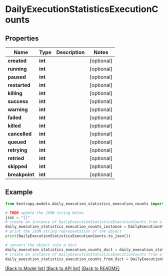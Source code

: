# DailyExecutionStatisticsExecutionCounts


## Properties

Name | Type | Description | Notes
------------ | ------------- | ------------- | -------------
**created** | **int** |  | [optional] 
**running** | **int** |  | [optional] 
**paused** | **int** |  | [optional] 
**restarted** | **int** |  | [optional] 
**killing** | **int** |  | [optional] 
**success** | **int** |  | [optional] 
**warning** | **int** |  | [optional] 
**failed** | **int** |  | [optional] 
**killed** | **int** |  | [optional] 
**cancelled** | **int** |  | [optional] 
**queued** | **int** |  | [optional] 
**retrying** | **int** |  | [optional] 
**retried** | **int** |  | [optional] 
**skipped** | **int** |  | [optional] 
**breakpoint** | **int** |  | [optional] 

## Example

```python
from kestrapy.models.daily_execution_statistics_execution_counts import DailyExecutionStatisticsExecutionCounts

# TODO update the JSON string below
json = "{}"
# create an instance of DailyExecutionStatisticsExecutionCounts from a JSON string
daily_execution_statistics_execution_counts_instance = DailyExecutionStatisticsExecutionCounts.from_json(json)
# print the JSON string representation of the object
print(DailyExecutionStatisticsExecutionCounts.to_json())

# convert the object into a dict
daily_execution_statistics_execution_counts_dict = daily_execution_statistics_execution_counts_instance.to_dict()
# create an instance of DailyExecutionStatisticsExecutionCounts from a dict
daily_execution_statistics_execution_counts_from_dict = DailyExecutionStatisticsExecutionCounts.from_dict(daily_execution_statistics_execution_counts_dict)
```
[[Back to Model list]](../README.md#documentation-for-models) [[Back to API list]](../README.md#documentation-for-api-endpoints) [[Back to README]](../README.md)


